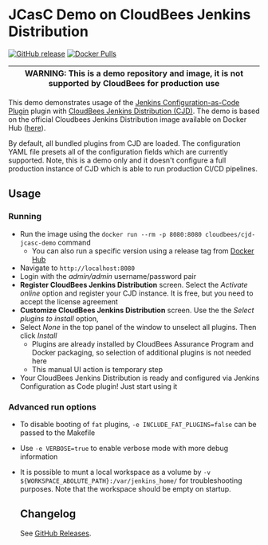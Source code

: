 # JCasC Demo on CloudBees Jenkins Distribution

[![GitHub release](https://img.shields.io/github/release/cloudbees-oss/cjd-jcasc-demo.svg?label=release)](https://github.com/cloudbees-oss/cjd-jcasc-demo/releases/latest)
[![Docker Pulls](https://img.shields.io/docker/pulls/cloudbees/cjd-jcasc-demo?logo=cloudbees)](https://hub.docker.com/r/cloudbees/cjd-jcasc-demo)

| WARNING: This is a demo repository and image, it is not supported by CloudBees for production use |
| --- |

This demo demonstrates usage of the [Jenkins Configuration-as-Code Plugin](https://github.com/jenkinsci/configuration-as-code-plugin) plugin with
[CloudBees Jenkins Distribution (CJD)](https://www.cloudbees.com/products/cloudbees-jenkins-distribution).
The demo is based on the official Cloudbees Jenkins Distribution image available on Docker Hub
([here](https://hub.docker.com/r/cloudbees/cloudbees-jenkins-distribution)).

By default, all bundled plugins from CJD are loaded.
The configuration YAML file presets all of the configuration fields which are currently supported.
Note, this is a demo only and it doesn't configure a full production instance of CJD which is able to run production CI/CD pipelines.

## Usage

### Running

* Run the image using the `docker run --rm -p 8080:8080 cloudbees/cjd-jcasc-demo` command
  * You can also run a specific version using a release tag from [Docker Hub](https://hub.docker.com/r/cloudbees/cloudbees-jenkins-distribution)
* Navigate to `http://localhost:8080`
* Login with the _admin/admin_ username/password pair
* **Register CloudBees Jenkins Distribution** screen.
  Select the _Activate online_ option and register your CJD instance.
  It is free, but you need to accept the license agreement
* **Customize CloudBees Jenkins Distribution** screen.
  Use the the _Select plugins to install_ option,
* Select _None_ in the top panel of the window to unselect all plugins. Then click _Install_
  * Plugins are already installed by CloudBees Assurance Program and Docker packaging,
    so selection of additional plugins is not needed here
  * This manual UI action is temporary step
* Your CloudBees Jenkins Distribution is ready and configured via Jenkins Configuration as Code plugin!
  Just start using it

### Advanced run options

* To disable booting of `fat` plugins, `-e INCLUDE_FAT_PLUGINS=false` can be passed to the Makefile
* Use `-e VERBOSE=true` to enable verbose mode with more debug information
* It is possible to munt a local workspace as a volume by `-v ${WORKSPACE_ABOLUTE_PATH}:/var/jenkins_home/`
  for troubleshooting purposes. Note that the workspace should be empty on startup.
  
  ## Changelog
  
  See [GitHub Releases](https://github.com/cloudbees-oss/cjd-jcasc-demo/releases/latest).
  
